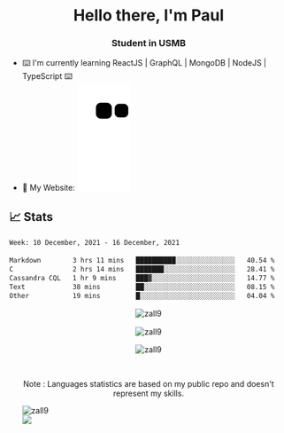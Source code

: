 <h1 align="center">Hello there, I'm Paul</h1> 
<h3 align="center">Student in USMB </h3>

- ⌨️ I'm currently learning ReactJS | GraphQL | MongoDB | NodeJS | TypeScript ⌨️
- 🔎 My Website: <a href="" ></a>
![Alt text](https://raw.githubusercontent.com/zall9/zall9/output/github-contribution-grid-snake.svg)

## 📈 Stats



<!--START_SECTION:waka-->
```text
Week: 10 December, 2021 - 16 December, 2021

Markdown        3 hrs 11 mins   ██████████░░░░░░░░░░░░░░░   40.54 % 
C               2 hrs 14 mins   ███████░░░░░░░░░░░░░░░░░░   28.41 % 
Cassandra CQL   1 hr 9 mins     ███▓░░░░░░░░░░░░░░░░░░░░░   14.77 % 
Text            38 mins         ██░░░░░░░░░░░░░░░░░░░░░░░   08.15 % 
Other           19 mins         █░░░░░░░░░░░░░░░░░░░░░░░░   04.04 % 
```
<!--END_SECTION:waka-->
<p align="center">
  <img align="center" src="https://github-readme-stats.vercel.app/api?username=zall9&show_icons=true&locale=en&theme=tokyonight " alt="zall9" />
</p>
<p  align="center"><img align="center" src="https://github-readme-streak-stats.herokuapp.com/?user=zall9&theme=tokyonight" alt="zall9" /></p>
<p  align="center"><img align="center" src="https://github-readme-stats.vercel.app/api/top-langs?username=zall9&show_icons=true&locale=en&layout=compact&theme=tokyonight" alt="zall9" /></p>
<br>
<p  align="center">Note : Languages statistics are based on my public repo and doesn't represent my skills.</p>
<p>
  <ul style="list-style-type: none;">
    <li align="left"><img src="https://komarev.com/ghpvc/?username=zall9&label=Profile%20views&color=0e75b6&style=flat" alt="zall9" /></li>
    <li align="left"><img src="https://wakatime.com/badge/user/7e787948-bc72-4702-af7b-d57420a332e8.svg" /></li>
  </ul>
</p>
